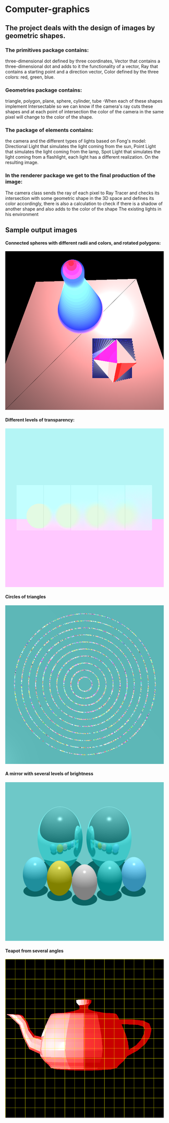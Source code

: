 # Computer-graphics
## The project deals with the design of images by geometric shapes.

### The primitives package contains:

 three-dimensional dot defined by three coordinates,
 Vector that contains a three-dimensional dot and adds to it the functionality of a vector,
 Ray that contains a starting point and a direction vector,
 Color defined by the three colors: red, green, blue.

### Geometries package contains:

 triangle, polygon, plane, sphere, cylinder, tube -When each of these shapes implement 
 Intersectable so we can know if the camera's ray cuts these shapes and at each point of
 intersection the color of the camera in the same pixel will change to the color of the shape.

### The package of elements contains:

the camera and the different types of lights based on Fong's model:
 Directional Light that simulates the light coming from the sun, 
Point Light that simulates the light coming from the lamp,
Spot Light that simulates the light coming from a flashlight,
each light has a different realization. On the resulting image.


### In the renderer package we get to the final production of the image:

The camera class sends the ray of each pixel to Ray Tracer and checks its 
intersection with some geometric shape in the 3D space and defines its color accordingly,
 there is also a calculation to check if there is a shadow of another shape and also
 adds to the color of the shape The existing lights in his environment


## Sample output images

#### Connected spheres with different radii and colors, and rotated polygons:

![alt text](https://github.com/davidcoh464/Computer-graphics/blob/master/images/lotsOfShapesBonus.png)

#### Different levels of transparency:

![alt text](https://github.com/davidcoh464/Computer-graphics/blob/master/images/diffusedGlass.png)

#### Circles of triangles

![alt text](https://github.com/davidcoh464/Computer-graphics/blob/master/images/MultiTrianglesFlat2.png)

#### A mirror with several levels of brightness

![alt text](https://github.com/davidcoh464/Computer-graphics/blob/master/images/glossySurface.png)


#### Teapot from several angles

![alt text](https://github.com/davidcoh464/Computer-graphics/blob/master/images/teapot%20gif.gif)

